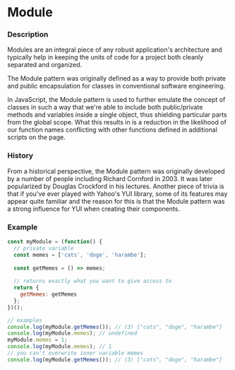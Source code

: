 # Module

### Description
Modules are an integral piece of any robust application's architecture and typically help in keeping the units of code for a project both cleanly separated and organized.

The Module pattern was originally defined as a way to provide both private and public encapsulation for classes in conventional software engineering.

In JavaScript, the Module pattern is used to further emulate the concept of classes in such a way that we're able to include both public/private methods and variables inside a single object, thus shielding particular parts from the global scope. What this results in is a reduction in the likelihood of our function names conflicting with other functions defined in additional scripts on the page.

### History
From a historical perspective, the Module pattern was originally developed by a number of people including Richard Cornford in 2003. It was later popularized by Douglas Crockford in his lectures. Another piece of trivia is that if you've ever played with Yahoo's YUI library, some of its features may appear quite familiar and the reason for this is that the Module pattern was a strong influence for YUI when creating their components.

### Example

```javascript
const myModule = (function() {
  // private variable
  const memes = ['cats', 'doge', 'harambe'];
    
  const getMemes = () => memes;
  
  // returns exactly what you want to give access to
  return {
    getMemes: getMemes
  };
})();

// examples
console.log(myModule.getMemes()); // (3) ["cats", "doge", "harambe"]
console.log(myModule.memes); // undefined
myModule.memes = 1;
console.log(myModule.memes); // 1
// you can't overwrite inner variable memes
console.log(myModule.getMemes()); // (3) ["cats", "doge", "harambe"]
```
